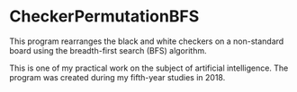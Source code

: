 # CheckerPermutationBFS
This program rearranges the black and white checkers on a non-standard board using the breadth-first search (BFS) algorithm.

This is one of my practical work on the subject of artificial intelligence. 
The program was created during my fifth-year studies in 2018.
